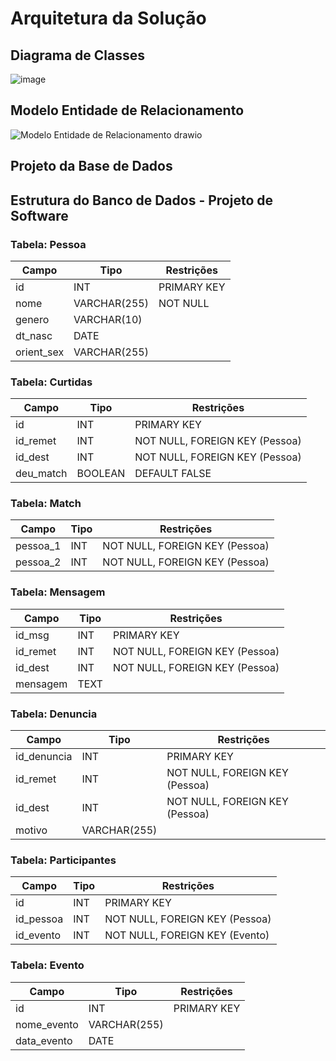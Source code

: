 # Arquitetura da Solução


## Diagrama de Classes

![image](https://github.com/ICEI-PUC-Minas-PMV-ADS/pmv-ads-2023-2-e2-proj-int-t1-time3-matchlove/assets/128434710/80afbed1-cbbb-4266-b962-bab290ba4945)


## Modelo Entidade de Relacionamento


![Modelo Entidade de Relacionamento drawio](https://github.com/ICEI-PUC-Minas-PMV-ADS/pmv-ads-2023-2-e2-proj-int-t1-time3-matchlove/assets/128434710/e2dad788-2a56-4577-ab45-dae64cf60c52)


## Projeto da Base de Dados 

## Estrutura do Banco de Dados - Projeto de Software

### Tabela: Pessoa
| Campo       | Tipo         | Restrições                 |
|-------------|--------------|----------------------------|
| id          | INT          | PRIMARY KEY                |
| nome        | VARCHAR(255) | NOT NULL                   |
| genero      | VARCHAR(10)  |                            |
| dt_nasc     | DATE         |                            |
| orient_sex  | VARCHAR(255) |                            |

### Tabela: Curtidas
| Campo        | Tipo         | Restrições                         |
|--------------|--------------|------------------------------------|
| id           | INT          | PRIMARY KEY                        |
| id_remet     | INT          | NOT NULL, FOREIGN KEY (Pessoa)    |
| id_dest      | INT          | NOT NULL, FOREIGN KEY (Pessoa)    |
| deu_match    | BOOLEAN      | DEFAULT FALSE                      |

### Tabela: Match
| Campo       | Tipo         | Restrições                     |
|-------------|--------------|--------------------------------|
| pessoa_1    | INT          | NOT NULL, FOREIGN KEY (Pessoa) |
| pessoa_2    | INT          | NOT NULL, FOREIGN KEY (Pessoa) |

### Tabela: Mensagem
| Campo       | Tipo         | Restrições                     |
|-------------|--------------|--------------------------------|
| id_msg      | INT          | PRIMARY KEY                     |
| id_remet    | INT          | NOT NULL, FOREIGN KEY (Pessoa) |
| id_dest     | INT          | NOT NULL, FOREIGN KEY (Pessoa) |
| mensagem    | TEXT         |                                |

### Tabela: Denuncia
| Campo       | Tipo         | Restrições                     |
|-------------|--------------|--------------------------------|
| id_denuncia | INT          | PRIMARY KEY                     |
| id_remet    | INT          | NOT NULL, FOREIGN KEY (Pessoa) |
| id_dest     | INT          | NOT NULL, FOREIGN KEY (Pessoa) |
| motivo      | VARCHAR(255) |                                |

### Tabela: Participantes
| Campo       | Tipo         | Restrições                     |
|-------------|--------------|--------------------------------|
| id          | INT          | PRIMARY KEY                     |
| id_pessoa   | INT          | NOT NULL, FOREIGN KEY (Pessoa) |
| id_evento   | INT          | NOT NULL, FOREIGN KEY (Evento)  |

### Tabela: Evento
| Campo       | Tipo         | Restrições                     |
|-------------|--------------|--------------------------------|
| id          | INT          | PRIMARY KEY                     |
| nome_evento | VARCHAR(255) |                                |
| data_evento | DATE         |                                |
